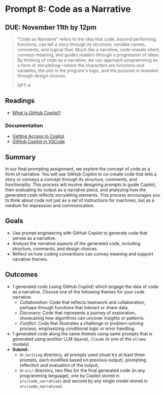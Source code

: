 # Prompt 8: Code as a Narrative

## DUE: November 11th by 12pm

> "Code as Narrative" refers to the idea that code, beyond performing functions, can tell a story through its structure, variable names, comments, and logical flow. Much like a narrative, code reveals intent, conveys meaning, and guides readers through a progression of ideas. By thinking of code as a narrative, we can approach programming as a form of storytelling—where the characters are functions and variables, the plot is the program's logic, and the purpose is revealed through design choices.
>
> GPT-4

## Readings

* [What is GitHub Copilot?](https://docs.github.com/en/copilot/about-github-copilot/what-is-github-copilot)

### Documentation

* [Getting Access to Copilot](https://docs.github.com/en/copilot/managing-copilot/managing-copilot-as-an-individual-subscriber/managing-your-copilot-subscription/getting-free-access-to-copilot-as-a-student-teacher-or-maintainer)
* [GitHub Copilot in VSCode](https://code.visualstudio.com/docs/copilot/getting-started)

## Summary

In our final prompting assignment, we  explore the concept of code as a form of narrative. You will use GitHub Copilot to co-create code that tells a story or conveys a concept through its structure, comments, and functionality. This process will involve designing prompts to guide Copilot, then evaluating its output as a narrative piece, and analyzing how the generated code reflects storytelling elements. This process encourages you to think about code not just as a set of instructions for machines, but as a medium for expression and communication.

## Goals

* Use prompt engineering with GitHub Copilot to generate code that serves as a narrative.
* Analyze the narrative aspects of the generated code, including structure, comments, and design choices.
* Reflect on how coding conventions can convey meaning and support narrative themes.

## Outcomes

* 1 generated code (using GitHub Copilot) which engage the idea of code as a narrative. Choose one of the following themes for your code narrative:
  * _Collaboration_: Code that reflects teamwork and collaboration, perhaps through functions that interact or share data.
  * _Discovery_: Code that represents a journey of exploration, showcasing how algorithms can uncover insights or patterns.
  * _Conflict_: Code that illustrates a challenge or problem-solving process, emphasizing conditional logic or error handling.
* 1 generated code along the same themes using same prompts that is generated using another LLM (`OpenAI`, `Claude` or one of the `ollama` models)
* __Submit__:
  * in `/writing` directory, all prompts used (must try at least three prompts, each modified based on previous output), prompting reflection and evaluation of the output;
  * in `src/` directory, two files for the final generated code (in any programming language), one by Copilot stored in `src/code_narrative1` and second by any single model stored in `src/code_narrative2`.
